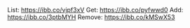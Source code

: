List: https://ibb.co/vjpf3xV
Get: https://ibb.co/pyfwwd0
Add: https://ibb.co/3ptbMYH
Remove: https://ibb.co/kMSwX53
